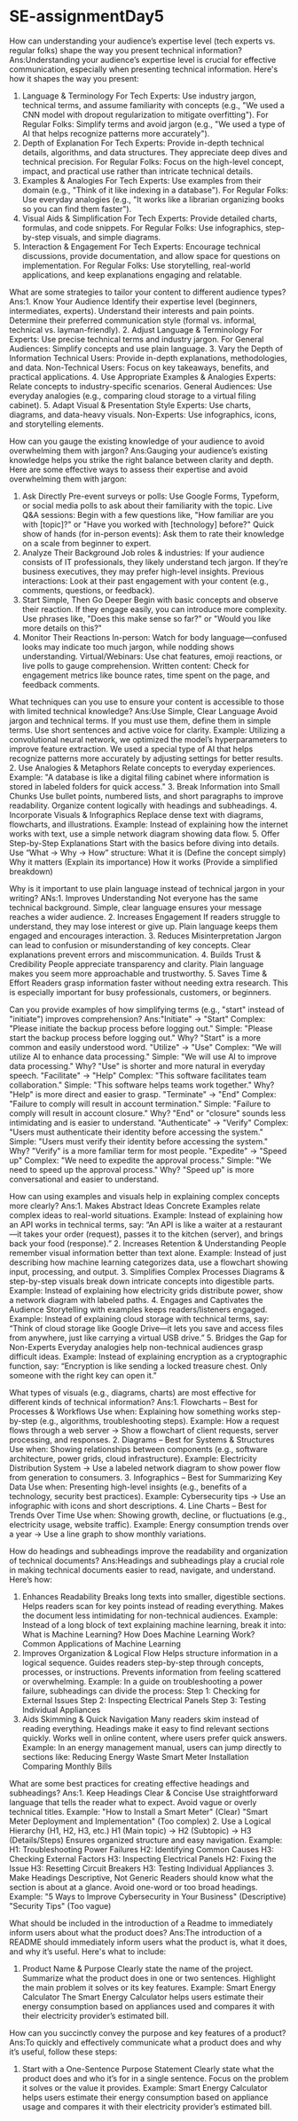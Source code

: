 # SE-assignmentDay5
How can understanding your audience’s expertise level (tech experts vs. regular folks) shape the way you present technical information?
Ans:Understanding your audience’s expertise level is crucial for effective communication, especially when presenting technical information. Here's how it shapes the way you present:
1. Language & Terminology
For Tech Experts: Use industry jargon, technical terms, and assume familiarity with concepts (e.g., "We used a CNN model with dropout regularization to mitigate overfitting").
For Regular Folks: Simplify terms and avoid jargon (e.g., "We used a type of AI that helps recognize patterns more accurately").
2. Depth of Explanation
For Tech Experts: Provide in-depth technical details, algorithms, and data structures. They appreciate deep dives and technical precision.
For Regular Folks: Focus on the high-level concept, impact, and practical use rather than intricate technical details.
3. Examples & Analogies
For Tech Experts: Use examples from their domain (e.g., "Think of it like indexing in a database").
For Regular Folks: Use everyday analogies (e.g., "It works like a librarian organizing books so you can find them faster").
4. Visual Aids & Simplification
For Tech Experts: Provide detailed charts, formulas, and code snippets.
For Regular Folks: Use infographics, step-by-step visuals, and simple diagrams.
5. Interaction & Engagement
For Tech Experts: Encourage technical discussions, provide documentation, and allow space for questions on implementation.
For Regular Folks: Use storytelling, real-world applications, and keep explanations engaging and relatable.

What are some strategies to tailor your content to different audience types?
Ans:1. Know Your Audience
Identify their expertise level (beginners, intermediates, experts).
Understand their interests and pain points.
Determine their preferred communication style (formal vs. informal, technical vs. layman-friendly).
2. Adjust Language & Terminology
For Experts: Use precise technical terms and industry jargon.
For General Audiences: Simplify concepts and use plain language.
3. Vary the Depth of Information
Technical Users: Provide in-depth explanations, methodologies, and data.
Non-Technical Users: Focus on key takeaways, benefits, and practical applications.
4. Use Appropriate Examples & Analogies
Experts: Relate concepts to industry-specific scenarios.
General Audiences: Use everyday analogies (e.g., comparing cloud storage to a virtual filing cabinet).
5. Adapt Visual & Presentation Style
Experts: Use charts, diagrams, and data-heavy visuals.
Non-Experts: Use infographics, icons, and storytelling elements.

How can you gauge the existing knowledge of your audience to avoid overwhelming them with jargon?
Ans:Gauging your audience’s existing knowledge helps you strike the right balance between clarity and depth. Here are some effective ways to assess their expertise and avoid overwhelming them with jargon:
1. Ask Directly
Pre-event surveys or polls: Use Google Forms, Typeform, or social media polls to ask about their familiarity with the topic.
Live Q&A sessions: Begin with a few questions like, "How familiar are you with [topic]?" or "Have you worked with [technology] before?"
Quick show of hands (for in-person events): Ask them to rate their knowledge on a scale from beginner to expert.
2. Analyze Their Background
Job roles & industries: If your audience consists of IT professionals, they likely understand tech jargon. If they’re business executives, they may prefer high-level insights.
Previous interactions: Look at their past engagement with your content (e.g., comments, questions, or feedback).
3. Start Simple, Then Go Deeper
Begin with basic concepts and observe their reaction. If they engage easily, you can introduce more complexity.
Use phrases like, "Does this make sense so far?" or "Would you like more details on this?"
4. Monitor Their Reactions
In-person: Watch for body language—confused looks may indicate too much jargon, while nodding shows understanding.
Virtual/Webinars: Use chat features, emoji reactions, or live polls to gauge comprehension.
Written content: Check for engagement metrics like bounce rates, time spent on the page, and feedback comments.

What techniques can you use to ensure your content is accessible to those with limited technical knowledge?
Ans:Use Simple, Clear Language
Avoid jargon and technical terms. If you must use them, define them in simple terms.
Use short sentences and active voice for clarity.
Example:
Utilizing a convolutional neural network, we optimized the model’s hyperparameters to improve feature extraction.
We used a special type of AI that helps recognize patterns more accurately by adjusting settings for better results.
2. Use Analogies & Metaphors
Relate concepts to everyday experiences.
Example: "A database is like a digital filing cabinet where information is stored in labeled folders for quick access."
3. Break Information into Small Chunks
Use bullet points, numbered lists, and short paragraphs to improve readability.
Organize content logically with headings and subheadings.
4. Incorporate Visuals & Infographics
Replace dense text with diagrams, flowcharts, and illustrations.
Example: Instead of explaining how the internet works with text, use a simple network diagram showing data flow.
5. Offer Step-by-Step Explanations
Start with the basics before diving into details.
Use “What → Why → How” structure:
What it is (Define the concept simply)
Why it matters (Explain its importance)
How it works (Provide a simplified breakdown)

Why is it important to use plain language instead of technical jargon in your writing?
ANs:1. Improves Understanding
Not everyone has the same technical background.
Simple, clear language ensures your message reaches a wider audience.
2. Increases Engagement
If readers struggle to understand, they may lose interest or give up.
Plain language keeps them engaged and encourages interaction.
3. Reduces Misinterpretation
Jargon can lead to confusion or misunderstanding of key concepts.
Clear explanations prevent errors and miscommunication.
4. Builds Trust & Credibility
People appreciate transparency and clarity.
Plain language makes you seem more approachable and trustworthy.
5. Saves Time & Effort
Readers grasp information faster without needing extra research.
This is especially important for busy professionals, customers, or beginners.

Can you provide examples of how simplifying terms (e.g., "start" instead of "initiate") improves comprehension?
Ans:"Initiate" → "Start"
Complex: "Please initiate the backup process before logging out."
Simple: "Please start the backup process before logging out."
Why? "Start" is a more common and easily understood word.
"Utilize" → "Use"
Complex: "We will utilize AI to enhance data processing."
Simple: "We will use AI to improve data processing."
Why? "Use" is shorter and more natural in everyday speech.
"Facilitate" → "Help"
Complex: "This software facilitates team collaboration."
Simple: "This software helps teams work together."
Why? "Help" is more direct and easier to grasp.
"Terminate" → "End"
Complex: "Failure to comply will result in account termination."
Simple: "Failure to comply will result in account closure."
Why? "End" or "closure" sounds less intimidating and is easier to understand.
"Authenticate" → "Verify"
Complex: "Users must authenticate their identity before accessing the system."
Simple: "Users must verify their identity before accessing the system."
Why? "Verify" is a more familiar term for most people.
"Expedite" → "Speed up"
Complex: "We need to expedite the approval process."
Simple: "We need to speed up the approval process."
Why? "Speed up" is more conversational and easier to understand.

How can using examples and visuals help in explaining complex concepts more clearly?
Ans:1. Makes Abstract Ideas Concrete
Examples relate complex ideas to real-world situations.
Example: Instead of explaining how an API works in technical terms, say:
“An API is like a waiter at a restaurant—it takes your order (request), passes it to the kitchen (server), and brings back your food (response).”
2. Increases Retention & Understanding
People remember visual information better than text alone.
Example: Instead of just describing how machine learning categorizes data, use a flowchart showing input, processing, and output.
3. Simplifies Complex Processes
Diagrams & step-by-step visuals break down intricate concepts into digestible parts.
Example: Instead of explaining how electricity grids distribute power, show a network diagram with labeled paths.
4. Engages and Captivates the Audience
Storytelling with examples keeps readers/listeners engaged.
Example: Instead of explaining cloud storage with technical terms, say:
“Think of cloud storage like Google Drive—it lets you save and access files from anywhere, just like carrying a virtual USB drive.”
5. Bridges the Gap for Non-Experts
Everyday analogies help non-technical audiences grasp difficult ideas.
Example: Instead of explaining encryption as a cryptographic function, say:
“Encryption is like sending a locked treasure chest. Only someone with the right key can open it.”

What types of visuals (e.g., diagrams, charts) are most effective for different kinds of technical information?
Ans:1. Flowcharts – Best for Processes & Workflows
Use when: Explaining how something works step-by-step (e.g., algorithms, troubleshooting steps).
Example: How a request flows through a web server → Show a flowchart of client requests, server processing, and responses.
2. Diagrams – Best for Systems & Structures
Use when: Showing relationships between components (e.g., software architecture, power grids, cloud infrastructure).
Example: Electricity Distribution System → Use a labeled network diagram to show power flow from generation to consumers.
3. Infographics – Best for Summarizing Key Data
Use when: Presenting high-level insights (e.g., benefits of a technology, security best practices).
Example: Cybersecurity tips → Use an infographic with icons and short descriptions.
4. Line Charts – Best for Trends Over Time
Use when: Showing growth, decline, or fluctuations (e.g., electricity usage, website traffic).
Example: Energy consumption trends over a year → Use a line graph to show monthly variations.

How do headings and subheadings improve the readability and organization of technical documents?
Ans:Headings and subheadings play a crucial role in making technical documents easier to read, navigate, and understand. Here’s how:
1. Enhances Readability
Breaks long texts into smaller, digestible sections.
Helps readers scan for key points instead of reading everything.
Makes the document less intimidating for non-technical audiences.
Example: Instead of a long block of text explaining machine learning, break it into:
What is Machine Learning?
How Does Machine Learning Work?
Common Applications of Machine Learning
2. Improves Organization & Logical Flow
Helps structure information in a logical sequence.
Guides readers step-by-step through concepts, processes, or instructions.
Prevents information from feeling scattered or overwhelming.
Example: In a guide on troubleshooting a power failure, subheadings can divide the process:
Step 1: Checking for External Issues
Step 2: Inspecting Electrical Panels
Step 3: Testing Individual Appliances
3. Aids Skimming & Quick Navigation
Many readers skim instead of reading everything.
Headings make it easy to find relevant sections quickly.
Works well in online content, where users prefer quick answers.
Example: In an energy management manual, users can jump directly to sections like:
Reducing Energy Waste
Smart Meter Installation
Comparing Monthly Bills

What are some best practices for creating effective headings and subheadings?
Ans:1. Keep Headings Clear & Concise
Use straightforward language that tells the reader what to expect.
Avoid vague or overly technical titles.
Example:
"How to Install a Smart Meter" (Clear)
"Smart Meter Deployment and Implementation" (Too complex)
2. Use a Logical Hierarchy (H1, H2, H3, etc.)
H1 (Main topic) → H2 (Subtopic) → H3 (Details/Steps)
Ensures organized structure and easy navigation.
Example:
H1: Troubleshooting Power Failures
H2: Identifying Common Causes
H3: Checking External Factors
H3: Inspecting Electrical Panels
H2: Fixing the Issue
H3: Resetting Circuit Breakers
H3: Testing Individual Appliances
3. Make Headings Descriptive, Not Generic
Readers should know what the section is about at a glance.
Avoid one-word or too broad headings.
Example:
"5 Ways to Improve Cybersecurity in Your Business" (Descriptive)
"Security Tips" (Too vague)

What should be included in the introduction of a Readme to immediately inform users about what the product does?
Ans:The introduction of a README should immediately inform users what the product is, what it does, and why it’s useful. Here's what to include:
1. Product Name & Purpose
Clearly state the name of the project.
Summarize what the product does in one or two sentences.
Highlight the main problem it solves or its key features.
Example:
Smart Energy Calculator
The Smart Energy Calculator helps users estimate their energy consumption based on appliances used and compares it with their electricity provider’s estimated bill.

How can you succinctly convey the purpose and key features of a product?
Ans:To quickly and effectively communicate what a product does and why it’s useful, follow these steps:
1. Start with a One-Sentence Purpose Statement
Clearly state what the product does and who it’s for in a single sentence.
Focus on the problem it solves or the value it provides.
Example:
Smart Energy Calculator helps users estimate their energy consumption based on appliance usage and compares it with their electricity provider’s estimated bill.



